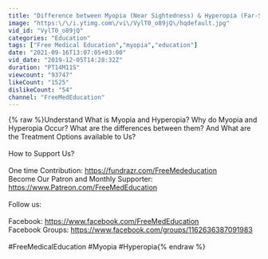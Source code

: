 ```yaml
---
title: "Difference between Myopia (Near Sightedness) & Hyperopia (Far-Sightedness)"
image: "https:\/\/i.ytimg.com\/vi\/VylT0_o89jQ\/hqdefault.jpg"
vid_id: "VylT0_o89jQ"
categories: "Education"
tags: ["Free Medical Education","myopia","education"]
date: "2021-09-16T13:07:05+03:00"
vid_date: "2019-12-05T14:28:32Z"
duration: "PT14M11S"
viewcount: "93747"
likeCount: "1525"
dislikeCount: "54"
channel: "FreeMedEducation"
---
```

{% raw %}Understand What is Myopia and Hyperopia? Why do Myopia and Hyperopia Occur? What are the differences between them? And What are the Treatment Options available to Us?<br /><br />How to Support Us?<br /><br />One time Contribution: <a rel="nofollow" target="blank" href="https://fundrazr.com/FreeMededucation">https://fundrazr.com/FreeMededucation</a><br />Become Our Patron and Monthly Supporter: <a rel="nofollow" target="blank" href="https://www.Patreon.com/FreeMedEducation">https://www.Patreon.com/FreeMedEducation</a><br /><br />Follow us: <br /><br />Facebook: <a rel="nofollow" target="blank" href="https://www.facebook.com/FreeMedEducation">https://www.facebook.com/FreeMedEducation</a><br />Facebook Groups: <a rel="nofollow" target="blank" href="https://www.facebook.com/groups/1162636387091983">https://www.facebook.com/groups/1162636387091983</a><br /><br />#FreeMedicalEducation #Myopia #Hyperopia{% endraw %}

